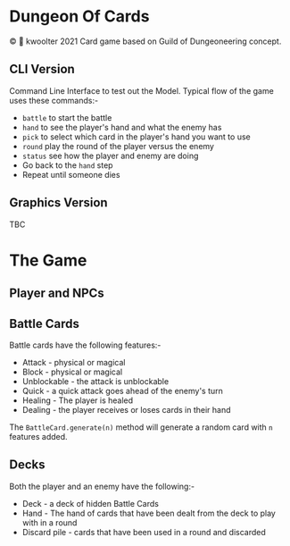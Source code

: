 # Dungeon Of Cards
:copyright: :monkey: kwoolter 2021
Card game based on Guild of Dungeoneering concept.

## CLI Version
Command Line Interface to test out the Model.
Typical flow of the game uses these commands:-
* `battle` to start the battle
* `hand` to see the player's hand and what the enemy has
* `pick` to select which card in the player's hand you want to use
* `round` play the round of the player versus the enemy
* `status` see how the player and enemy are doing
* Go back to the `hand` step
* Repeat until someone dies

## Graphics Version
TBC

# The Game
## Player and NPCs

## Battle Cards
Battle cards have the following features:-
* Attack - physical or magical
* Block -  physical or magical
* Unblockable - the attack is unblockable
* Quick - a quick attack goes ahead of the enemy's turn
* Healing - The player is healed
* Dealing - the player receives or loses cards in their hand

The `BattleCard.generate(n)` method will generate a random card with `n` features added.

## Decks
Both the player and an enemy have the following:-
* Deck - a deck of hidden Battle Cards
* Hand - The hand of cards that have been dealt from the deck to play with in a round
* Discard pile - cards that have been used in a round and discarded

